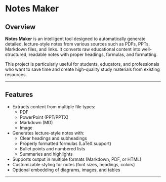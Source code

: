 # Notes Maker

## Overview
**Notes Maker** is an intelligent tool designed to automatically generate detailed, lecture-style notes from various sources such as PDFs, PPTs, Markdown files, and links. It converts raw educational content into well-structured, readable notes with proper headings, formulas, and formatting.  

This project is particularly useful for students, educators, and professionals who want to save time and create high-quality study materials from existing resources.

---

## Features
- Extracts content from multiple file types:  
  - PDF  
  - PowerPoint (PPT/PPTX)  
  - Markdown (MD)
  - Image 
- Generates lecture-style notes with:  
  - Clear headings and subheadings  
  - Properly formatted formulas (LaTeX support)  
  - Bullet points and numbered lists  
  - Summaries and highlights  
- Supports output in multiple formats (Markdown, PDF, or HTML)  
- Customizable styling for notes (font sizes, headings, colors)  
- Optional embedding of diagrams, images, and tables  

---
